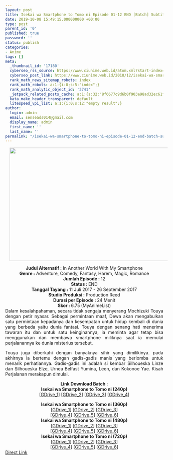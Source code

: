 ```yaml
---
layout: post
title: Isekai wa Smartphone to Tomo ni Episode 01-12 END [Batch] Subtitle Indonesia
date: 2019-10-08 15:49:15.000000000 +00:00
type: post
parent_id: '0'
published: true
password: ''
status: publish
categories:
- Anime
tags: []
meta:
  _thumbnail_id: '17180'
  cyberseo_rss_source: https://www.ciunime.web.id/atom.xml?start-index=2701&max-results=150
  cyberseo_post_link: https://www.ciunime.web.id/2018/12/isekai-wa-smartphone-to-tomo-ni-episode.html
  rank_math_news_sitemap_robots: index
  rank_math_robots: a:1:{i:0;s:5:"index";}
  rank_math_analytic_object_id: '3741'
  _jetpack_related_posts_cache: a:1:{s:32:"8f6677c9d6b0f903e98ad32ec61f8deb";a:2:{s:7:"expires";i:1658505345;s:7:"payload";a:0:{}}}
  kata_make_header_transparent: default
  litespeed_vpi_list: a:1:{i:0;s:12:"empty result";}
author:
  login: admin
  email: senseads014@gmail.com
  display_name: admin
  first_name: ''
  last_name: ''
permalink: "/isekai-wa-smartphone-to-tomo-ni-episode-01-12-end-batch-subtitle-indonesia/"
---
```

<div class="separator" style="clear: both; text-align: center;"><a href="https://3.bp.blogspot.com/-lNKPtR4gdoo/XAeKfH0Ms7I/AAAAAAAADfU/8tFzoEdKH5s2JcV63Mb6sjf-oP3yTiTjgCLcBGAs/s1600/Isekai%2Bwa%2BSmartphone%2Bto%2BTomo%2Bni%2B-%2BCiunime.png" imageanchor="1" style="margin-left: 1em; margin-right: 1em;"><img border="0" data-original-height="720" data-original-width="1280" height="360" src="{{ site.baseurl }}/assets/2019/10/Isekai%2Bwa%2BSmartphone%2Bto%2BTomo%2Bni%2B-%2BCiunime.png" width="640" /></a></div>
<p>
<div style="text-align: center;"><b>Judul </b><b><b>Alternatif</b> :</b> <b></b>In Another World With My Smartphone</div>
<div style="text-align: center;"><b><b>Genre :</b></b> Adventure, Comedy, Fantasy, Harem, Magic, Romance</div>
<div style="text-align: center;"><b>Jumlah Episode : </b>12<br /><b>Status :&nbsp;</b>END<br /><b>Tanggal Tayang : </b><b></b>11 Juli 2017 - 26 September 2017<br /><b>Studio Produksi : </b>Production Reed<br /><b>Durasi per Episode :&nbsp;</b>24 Menit</div>
<div style="text-align: center;"><b>Skor :&nbsp;</b>6.75 (MyAnimeList)</div>
<div style="text-align: center;"></div>
<div style="text-align: justify;">Dalam kesalahpahaman, secara tidak sengaja menyerang Mochizuki Touya dengan petir nyasar. Sebagai permintaan maaf, Dewa akan mengabulkan satu permintaan kepadanya dan kesempatan untuk hidup kembali di dunia yang berbeda yaitu dunia fantasi. Touya dengan senang hati menerima tawaran itu dan untuk satu keinginannya, ia meminta agar tetap bisa menggunakan dan membawa smartphone miliknya saat ia memulai perjalanannya ke dunia misterius tersebut.</p>
<p>Touya juga diberkahi dengan banyaknya sihir yang dimilikinya. pada akhirnya ia bertemu dengan gadis-gadis manis yang berlomba untuk menarik perhatiannya. Gadis-gadis ini adalah si kembar Silhoueska Linze dan Silhoueska Elze, Urnea Belfast Yumina, Leen, dan Kokonoe Yae. Kisah Perjalanan merakapun dimulai.</p></div>
<div style="text-align: justify;"></div>
<div style="text-align: justify;"></div>
<div style="text-align: center;"><b>Link Download Batch :</b></div>
<div style="text-align: center;">
<div style="text-align: center;"><b>Isekai wa Smartphone to Tomo ni (240p)</b></div>
<div style="text-align: center;">[<a href="https://drive.google.com/uc?id=1pJIVesHwKHWl3DUplr5cFDgp06LznPez" target="_blank" rel="noopener">GDrive_1</a>] [<a href="https://drive.google.com/uc?id=13kE2n_q48TtsNNycBfQLoBUIws5uf1QW" target="_blank" rel="noopener">GDrive_2</a>] [<a href="https://drive.google.com/uc?export=download&amp;id=1hrWmhpFwGUX4G8H_0pssLAbiJ5JgW3Vm" target="_blank" rel="noopener">GDrive_3</a>] [<a href="https://drive.google.com/uc?id=1oRIfIRC_TGdzD3hifZGF55GXY1Ow9YMU" target="_blank" rel="noopener">GDrive_4</a>]</p>
</div>
</div>
<div style="text-align: center;"><b>Isekai wa Smartphone to Tomo ni (360p)</b></div>
<div style="text-align: center;">[<a href="https://drive.google.com/uc?id=1Z1AVl58lGkkYeM1jVmqZX-vl4hvUyhOx" target="_blank" rel="noopener">GDrive_1</a>] [<a href="https://drive.google.com/uc?id=1cy8XBWk0pRigP_oPCQDCwZzpMjmvbv2W" target="_blank" rel="noopener">GDrive_2</a>] [<a href="https://drive.google.com/uc?export=download&amp;id=1dID8zjfP7hzXRQyNXWmgWxsHpaQDHwDv" target="_blank" rel="noopener">GDrive_3</a>]<br />[<a href="https://drive.google.com/uc?export=download&amp;id=1JF__hV0qneqKtbuzUrCZhLdOD_ZQg3JN" target="_blank" rel="noopener">GDrive_4</a>] [<a href="https://drive.google.com/uc?export=download&amp;id=1pnEtFmplEQt8PvbdPdP4h0RCdGp8D4Uy" target="_blank" rel="noopener">GDrive_5</a>] [<a href="https://drive.google.com/uc?id=1bI7PemgGFj3EE3l9cQBEav9h7qfEwK5D" target="_blank" rel="noopener">GDrive_6</a>]</div>
<div style="text-align: center;"></div>
<div style="text-align: center;"><b>Isekai wa Smartphone to Tomo ni (480p)</b><br />[<a href="https://drive.google.com/uc?id=1Fc6lbLr58BDE0p9mcg0yj8UxAUmJW7d_" target="_blank" rel="noopener">GDrive_1</a>] [<a href="https://drive.google.com/uc?id=1bgOmXdT6HIxsKjLeP1K9ac0sqZ5A6BuQ" target="_blank" rel="noopener">GDrive_2</a>] [<a href="https://drive.google.com/uc?export=download&amp;id=1vROIIBYHJFnoHq-BaWTs4cRUmP1GWN1j" target="_blank" rel="noopener">GDrive_3</a>]<br />[<a href="https://drive.google.com/uc?export=download&amp;id=1kllN7ycMnwhAK-ytbQ9Lw4Jkqe9xOeNe" target="_blank" rel="noopener">GDrive_4</a>] [<a href="https://drive.google.com/uc?export=download&amp;id=1qC8HNaqKS7Zbk_Lc7uSxOM3pZJS0-_i5" target="_blank" rel="noopener">GDrive_5</a>] [<a href="https://drive.google.com/uc?id=1hN1rl1NUMLIL3Upv-ev0aLFjeI2P923i" target="_blank" rel="noopener">GDrive_6</a>]</div>
<div style="text-align: center;">
<div style="text-align: center;"><b>Isekai wa Smartphone to Tomo ni (720p)</b></div>
<div style="text-align: center;">[<a href="https://drive.google.com/uc?id=1xi1JMakiz6AR54elhTH3ootxmWf79XLk" target="_blank" rel="noopener">GDrive_1</a>] [<a href="https://drive.google.com/uc?id=1ECcKLBolEDulvxWudj-AmZ4HtSvkPbc7" target="_blank" rel="noopener">GDrive_2</a>] [<a href="https://drive.google.com/uc?export=download&amp;id=1HQOqvR4I5O56YcXmUVI-gmRzgK3_rVaF" target="_blank" rel="noopener">GDrive_3</a>]<br />[<a href="https://drive.google.com/uc?export=download&amp;id=1_lnaHW6Pv8pIWp-MCsvHKIaJ7r4rsqXB" target="_blank" rel="noopener">GDrive_4</a>] [<a href="https://drive.google.com/uc?export=download&amp;id=1zoV3cV6Mi5tWtk1DlbfGsr7SZ46eSAXH" target="_blank" rel="noopener">GDrive_5</a>] [<a href="https://drive.google.com/uc?id=1JnGdA80Pu6M0wOPG-98O066eCXA_v7r-" target="_blank" rel="noopener">GDrive_6</a>]</div>
</div>
<link rel="stylesheet" href="https://cdnjs.cloudflare.com/ajax/libs/font-awesome/4.7.0/css/font-awesome.min.css" />
<div class="divbtn"> <a href="https://handymansurrender.com/fihup8buzv?key=94550f7ce39444073321dde3b8782f97" class="btn"><i class="fa fa-download"></i> Direct Link</a> </div>

